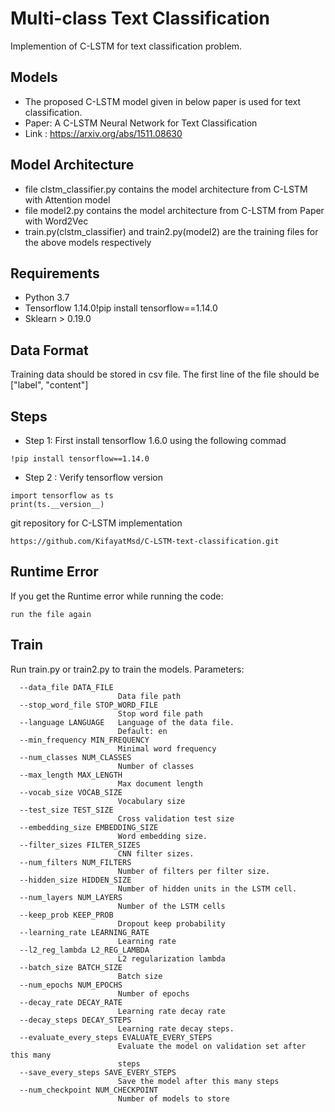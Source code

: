 # Multi-class Text Classification
Implemention of C-LSTM for text classification problem.
## Models
* The proposed C-LSTM model given in below paper is used for text classification.
* Paper: A C-LSTM Neural Network for Text Classification
* Link : https://arxiv.org/abs/1511.08630

## Model Architecture
* file clstm_classifier.py contains the model architecture from C-LSTM with Attention model
* file model2.py contains the model architecture from C-LSTM from Paper with Word2Vec 
* train.py(clstm_classifier) and train2.py(model2) are the training files for the above models respectively
## Requirements  
* Python 3.7  
* Tensorflow 1.14.0!pip install tensorflow==1.14.0
* Sklearn > 0.19.0  
## Data Format
Training data should be stored in csv file. The first line of the file should be ["label", "content"] 
## Steps 
* Step 1: First install tensorflow 1.6.0 using the following commad
```
!pip install tensorflow==1.14.0
```
* Step 2 : Verify tensorflow version
```
import tensorflow as ts
print(ts.__version__)
```

git repository for C-LSTM implementation
```
https://github.com/KifayatMsd/C-LSTM-text-classification.git
```
## Runtime Error
If you get the Runtime error while running the code:
```
run the file again 
```

## Train
Run train.py or train2.py to train the models.
Parameters:
```
  --data_file DATA_FILE
                        Data file path
  --stop_word_file STOP_WORD_FILE
                        Stop word file path
  --language LANGUAGE   Language of the data file. 
                        Default: en
  --min_frequency MIN_FREQUENCY
                        Minimal word frequency
  --num_classes NUM_CLASSES
                        Number of classes
  --max_length MAX_LENGTH
                        Max document length
  --vocab_size VOCAB_SIZE
                        Vocabulary size
  --test_size TEST_SIZE
                        Cross validation test size
  --embedding_size EMBEDDING_SIZE
                        Word embedding size. 
  --filter_sizes FILTER_SIZES
                        CNN filter sizes. 
  --num_filters NUM_FILTERS
                        Number of filters per filter size. 
  --hidden_size HIDDEN_SIZE
                        Number of hidden units in the LSTM cell. 
  --num_layers NUM_LAYERS
                        Number of the LSTM cells
  --keep_prob KEEP_PROB
                        Dropout keep probability
  --learning_rate LEARNING_RATE
                        Learning rate
  --l2_reg_lambda L2_REG_LAMBDA
                        L2 regularization lambda
  --batch_size BATCH_SIZE
                        Batch size
  --num_epochs NUM_EPOCHS
                        Number of epochs
  --decay_rate DECAY_RATE
                        Learning rate decay rate
  --decay_steps DECAY_STEPS
                        Learning rate decay steps.
  --evaluate_every_steps EVALUATE_EVERY_STEPS
                        Evaluate the model on validation set after this many
                        steps
  --save_every_steps SAVE_EVERY_STEPS
                        Save the model after this many steps
  --num_checkpoint NUM_CHECKPOINT
                        Number of models to store

```
